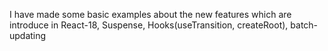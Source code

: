 I have made some basic examples about the new features which are introduce in React-18, Suspense, Hooks(useTransition, createRoot), batch-updating
